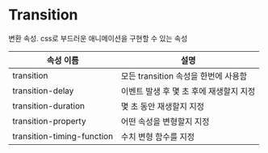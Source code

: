# Transition

변환 속성. css로 부드러운 애니메이션을 구현할 수 있는 속성

| 속성 이름                  | 설명                                    |
| -------------------------- | --------------------------------------- |
| transition                 | 모든 transition 속성을 한번에 사용함    |
| transition-delay           | 이벤트 발생 후 몇 초 후에 재생할지 지정 |
| transition-duration        | 몇 초 동안 재생할지 지정                |
| transition-property        | 어떤 속성을 변형할지 지정               |
| transition-timing-function | 수치 변형 함수를 지정                                        |

